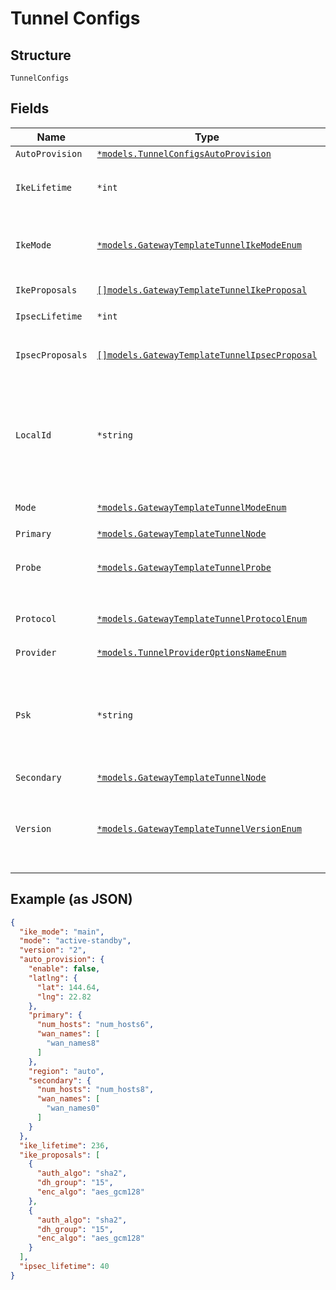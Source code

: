 
# Tunnel Configs

## Structure

`TunnelConfigs`

## Fields

| Name | Type | Tags | Description |
|  --- | --- | --- | --- |
| `AutoProvision` | [`*models.TunnelConfigsAutoProvision`](../../doc/models/tunnel-configs-auto-provision.md) | Optional | - |
| `IkeLifetime` | `*int` | Optional | Only if:<br><br>* `provider`== `custom-ipsec` |
| `IkeMode` | [`*models.GatewayTemplateTunnelIkeModeEnum`](../../doc/models/gateway-template-tunnel-ike-mode-enum.md) | Optional | Only if:<br><br>* `provider`== `custom-ipsec`<br>**Default**: `"main"` |
| `IkeProposals` | [`[]models.GatewayTemplateTunnelIkeProposal`](../../doc/models/gateway-template-tunnel-ike-proposal.md) | Optional | if `provider`== `custom-ipsec` |
| `IpsecLifetime` | `*int` | Optional | if `provider`== `custom-ipsec` |
| `IpsecProposals` | [`[]models.GatewayTemplateTunnelIpsecProposal`](../../doc/models/gateway-template-tunnel-ipsec-proposal.md) | Optional | Only if:<br><br>* `provider`== `custom-ipsec` |
| `LocalId` | `*string` | Optional | Only if:<br><br>* `provider`== `zscaler-ipsec`<br>* `provider`==`jse-ipsec`<br>* `provider`== `custom-ipsec` |
| `Mode` | [`*models.GatewayTemplateTunnelModeEnum`](../../doc/models/gateway-template-tunnel-mode-enum.md) | Optional | **Default**: `"active-standby"` |
| `Primary` | [`*models.GatewayTemplateTunnelNode`](../../doc/models/gateway-template-tunnel-node.md) | Optional | - |
| `Probe` | [`*models.GatewayTemplateTunnelProbe`](../../doc/models/gateway-template-tunnel-probe.md) | Optional | Only if:<br><br>* `provider`== `custom-ipsec` |
| `Protocol` | [`*models.GatewayTemplateTunnelProtocolEnum`](../../doc/models/gateway-template-tunnel-protocol-enum.md) | Optional | Only if:<br><br>* `provider`== `custom-ipsec` |
| `Provider` | [`*models.TunnelProviderOptionsNameEnum`](../../doc/models/tunnel-provider-options-name-enum.md) | Optional | - |
| `Psk` | `*string` | Optional | Only if:<br><br>* `provider`== `zscaler-ipsec`<br>* `provider`==`jse-ipsec`<br>* `provider`== `custom-ipsec` |
| `Secondary` | [`*models.GatewayTemplateTunnelNode`](../../doc/models/gateway-template-tunnel-node.md) | Optional | - |
| `Version` | [`*models.GatewayTemplateTunnelVersionEnum`](../../doc/models/gateway-template-tunnel-version-enum.md) | Optional | Only if:<br><br>* `provider`== `custom-gre`<br>* `provider`== `custom-ipsec`<br>**Default**: `"2"` |

## Example (as JSON)

```json
{
  "ike_mode": "main",
  "mode": "active-standby",
  "version": "2",
  "auto_provision": {
    "enable": false,
    "latlng": {
      "lat": 144.64,
      "lng": 22.82
    },
    "primary": {
      "num_hosts": "num_hosts6",
      "wan_names": [
        "wan_names8"
      ]
    },
    "region": "auto",
    "secondary": {
      "num_hosts": "num_hosts8",
      "wan_names": [
        "wan_names0"
      ]
    }
  },
  "ike_lifetime": 236,
  "ike_proposals": [
    {
      "auth_algo": "sha2",
      "dh_group": "15",
      "enc_algo": "aes_gcm128"
    },
    {
      "auth_algo": "sha2",
      "dh_group": "15",
      "enc_algo": "aes_gcm128"
    }
  ],
  "ipsec_lifetime": 40
}
```

